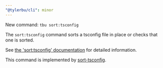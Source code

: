 ```yaml
---
"@tylerbu/cli": minor
---
```


New command: `tbu sort:tsconfig`

The `sort:tsconfig` command sorts a tsconfig file in place or checks that one is sorted.

See [the 'sort:tsconfig'
documentation](https://github.com/tylerbutler/tools-monorepo/blob/main/packages/cli/docs/sort.md#tbu-sort-tsconfig-tsconfig) for detailed information.

This command is
implemented by [sort-tsconfig](https://github.com/tylerbutler/tools-monorepo/blob/main/packages/sort-tsconfig/).
